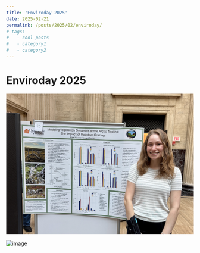 ```yaml
---
title: 'Enviroday 2025'
date: 2025-02-21
permalink: /posts/2025/02/enviroday/
# tags:
#   - cool posts
#   - category1
#   - category2
---
```


Enviroday 2025
======

![image](images/enviroday.jpeg)

![image](images/enviroday_poster.jpeg)

